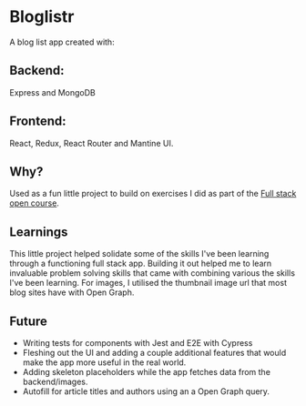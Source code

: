# Bloglistr

A blog list app created with:

## Backend:
Express and MongoDB   

## Frontend: 
 React, Redux, React Router and Mantine UI.

 ## Why?

Used as a fun little project to build on exercises I did as part of the [Full stack open course](https://fullstackopen.com/). 

## Learnings 

This little project helped solidate some of the skills I've been learning through a functioning full stack app. Building it out helped me to learn invaluable problem solving skills that came with combining various the skills I've been learning. For images, I utilised the thumbnail image url that most blog sites have with Open Graph.

## Future

- Writing tests for components with Jest and E2E with Cypress 
- Fleshing out the UI and adding a couple additional features that would make the app more useful in the real world.
- Adding skeleton placeholders while the app fetches data from the backend/images.
- Autofill for article titles and authors using an a Open Graph query. 